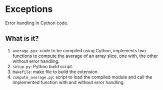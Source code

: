 # Exceptions
Error handling in Cython code.

## What is it?
1. `average.pyx`: code to be compiled using Cython, implements two
    functions to compute the average of an array slice, one with, the
    other without error handling.
1. `setup.py`: Python build script.
1. `Makefile`: make file to build the extension.
1. `compute_average.py`: script to load the compiled module and call the
    implemented function with and without error handling.
